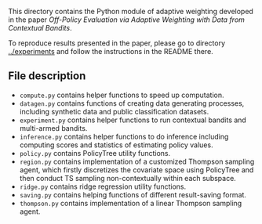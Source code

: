 This directory contains the Python module of adaptive weighting developed in the paper _Off-Policy Evaluation via Adaptive Weighting with Data from Contextual Bandits_.

To reproduce results presented in the paper, please go to directory [../experiments](https://github.com/gsbDBI/contextual_bandits_evaluation/tree/main/experiments) and follow the instructions in the README there. 

## File description
- `compute.py` contains helper functions to speed up computation. 
- `datagen.py` contains functions of creating data generating processes, including synthetic data and public classification datasets.
- `experiment.py` contains helper functions to run contextual bandits and multi-armed bandits.
- `inference.py` contains helper functions to do inference including computing scores and statistics of estimating policy values.
- `policy.py` contains PolicyTree utility functions.
- `region.py` contains implementation of a customized Thompson sampling agent, which firstly discretizes the covariate space using PolicyTree and then conduct TS sampling non-contextually within each subspace.
- `ridge.py` contains ridge regression utility functions.
- `saving.py` contains helping functions of different result-saving format. 
- `thompson.py` contains implementation of a linear Thompson sampling agent.
